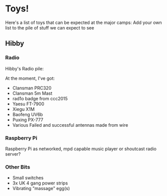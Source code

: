 # Toys!

Here's a list of toys that can be expected at the major camps:
Add your own list to the pile of stuff we can expect to see

## Hibby

### Radio

Hibby's Radio pile: 

At the moment, I've got:

  * Clansman PRC320
  * Clansman 5m Mast
  * rad1o badge from ccc2015
  * Yaesu FT-7900
  * Xiegu X1M
  * Baofeng UV6b
  * Puxing PX-777
  * Various Failed and successful antennas made from wire

### Raspberry Pi

Raspberry Pi as networked, mpd capable music player or shoutcast radio server?

### Other Bits
  * Small switches
  * 3x UK 4 gang power strips
  * Vibrating "massage" egg(s) 

